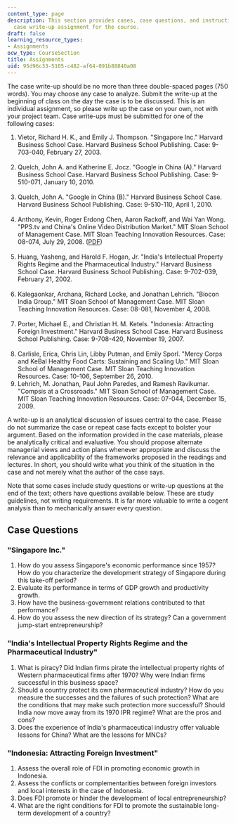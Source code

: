 ```yaml
---
content_type: page
description: This section provides cases, case questions, and instructions for the
  case write-up assignment for the course.
draft: false
learning_resource_types:
- Assignments
ocw_type: CourseSection
title: Assignments
uid: 95d96c33-5105-c482-af64-091b88840a08
---
```

The case write-up should be no more than three double-spaced pages (750 words). You may choose any case to analyze. Submit the write-up at the beginning of class on the day the case is to be discussed. This is an individual assignment, so please write up the case on your own, not with your project team. Case write-ups must be submitted for one of the following cases:

1. Vietor, Richard H. K., and Emily J. Thompson. "Singapore Inc." Harvard Business School Case. Harvard Business School Publishing. Case: 9-703-040, February 27, 2003.   
     
2. Quelch, John A. and Katherine E. Jocz. "Google in China (A)." Harvard Business School Case. Harvard Business School Publishing. Case: 9-510-071, January 10, 2010.   
     
3. Quelch, John A. "Google in China (B)." Harvard Business School Case. Harvard Business School Publishing. Case: 9-510-110, April 1, 2010.   
     
4. Anthony, Kevin, Roger Erdong Chen, Aaron Rackoff, and Wai Yan Wong. "PPS.tv and China's Online Video Distribution Market." MIT Sloan School of Management Case. MIT Sloan Teaching Innovation Resources. Case: 08-074, July 29, 2008. ([PDF](https://mitsloan.mit.edu/LearningEdge/CaseDocs/08-074%20PPS%20tv%20Lehrich.pdf))   
     
5. Huang, Yasheng, and Harold F. Hogan, Jr. "India's Intellectual Property Rights Regime and the Pharmaceutical Industry." Harvard Business School Case. Harvard Business School Publishing. Case: 9-702-039, February 21, 2002.   
     
6. Kalegaonkar, Archana, Richard Locke, and Jonathan Lehrich. "Biocon India Group." MIT Sloan School of Management Case. MIT Sloan Teaching Innovation Resources. Case: 08-081, November 4, 2008.   
     
7. Porter, Michael E., and Christian H. M. Ketels. "Indonesia: Attracting Foreign Investment." Harvard Business School Case. Harvard Business School Publishing. Case: 9-708-420, November 19, 2007.   
     
8. Carlisle, Erica, Chris Lin, Libby Putman, and Emily Sporl. "Mercy Corps and KeBal Healthy Food Carts: Sustaining and Scaling Up." MIT Sloan School of Management Case. MIT Sloan Teaching Innovation Resources. Case: 10-106, September 26, 2010.
9. Lehrich, M. Jonathan, Paul John Paredes, and Ramesh Ravikumar. "Compsis at a Crossroads." MIT Sloan School of Management Case. MIT Sloan Teaching Innovation Resources. Case: 07-044, December 15, 2009.

A write-up is an analytical discussion of issues central to the case. Please do not summarize the case or repeat case facts except to bolster your argument. Based on the information provided in the case materials, please be analytically critical and evaluative. You should propose alternate managerial views and action plans whenever appropriate and discuss the relevance and applicability of the frameworks proposed in the readings and lectures. In short, you should write what you think of the situation in the case and not merely what the author of the case says.

Note that some cases include study questions or write-up questions at the end of the text; others have questions available below. These are study guidelines, not writing requirements. It is far more valuable to write a cogent analysis than to mechanically answer every question.

## Case Questions

### "Singapore Inc."

1. How do you assess Singapore's economic performance since 1957? How do you characterize the development strategy of Singapore during this take-off period?
2. Evaluate its performance in terms of GDP growth and productivity growth.
3. How have the business-government relations contributed to that performance?
4. How do you assess the new direction of its strategy? Can a government jump-start entrepreneurship?

### "India's Intellectual Property Rights Regime and the Pharmaceutical Industry"

1. What is piracy? Did Indian firms pirate the intellectual property rights of Western pharmaceutical firms after 1970? Why were Indian firms successful in this business space?
2. Should a country protect its own pharmaceutical industry? How do you measure the successes and the failures of such protection? What are the conditions that may make such protection more successful? Should India now move away from its 1970 IPR regime? What are the pros and cons?
3. Does the experience of India's pharmaceutical industry offer valuable lessons for China? What are the lessons for MNCs?

### "Indonesia: Attracting Foreign Investment"

1. Assess the overall role of FDI in promoting economic growth in Indonesia.
2. Assess the conflicts or complementarities between foreign investors and local interests in the case of Indonesia.
3. Does FDI promote or hinder the development of local entrepreneurship?
4. What are the right conditions for FDI to promote the sustainable long-term development of a country?